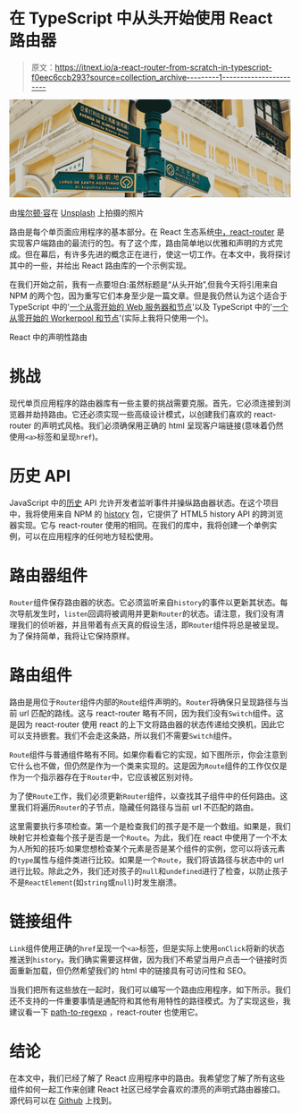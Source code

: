 # 在 TypeScript 中从头开始使用 React 路由器

> 原文：<https://itnext.io/a-react-router-from-scratch-in-typescript-f0eec6ccb293?source=collection_archive---------1----------------------->

![](img/90e2009ebe9caa6be8ca611b5b33550d.png)

由[埃尔顿·容](https://unsplash.com/@elton_yung?utm_source=unsplash&utm_medium=referral&utm_content=creditCopyText)在 [Unsplash](https://unsplash.com/?utm_source=unsplash&utm_medium=referral&utm_content=creditCopyText) 上拍摄的照片

路由是每个单页面应用程序的基本部分。在 React 生态系统[中，react-router](https://github.com/ReactTraining/react-router) 是实现客户端路由的最流行的包。有了这个库，路由简单地以优雅和声明的方式完成。但在幕后，有许多先进的概念正在进行，使这一切工作。在本文中，我将探讨其中的一些，并给出 React 路由库的一个示例实现。

在我们开始之前，我有一点要坦白:虽然标题是“从头开始”,但我今天将引用来自 NPM 的两个包，因为重写它们本身至少是一篇文章。但是我仍然认为这个适合于 TypeScript 中的'[一个从零开始的 Web 服务器和节点](/a-web-server-from-scratch-in-typescript-854642a85402)'以及 TypeScript 中的'[一个从零开始的 Workerpool 和节点](/a-workerpool-from-scratch-in-typescript-and-node-c4352106ffde)'(实际上我将只使用一个)。

React 中的声明性路由

# 挑战

现代单页应用程序的路由器库有一些主要的挑战需要克服。首先，它必须连接到浏览器并劫持路由。它还必须实现一些高级设计模式，以创建我们喜欢的 react-router 的声明式风格。我们必须确保用正确的 html 呈现客户端链接(意味着仍然使用`<a>`标签和呈现`href`)。

# 历史 API

JavaScript 中的[历史](https://developer.mozilla.org/en-US/docs/Web/API/History) API 允许开发者监听事件并操纵路由器状态。在这个项目中，我将使用来自 NPM 的 [history](https://www.npmjs.com/package/history) 包，它提供了 HTML5 history API 的跨浏览器实现。它与 react-router 使用的相同。在我们的库中，我将创建一个单例实例，可以在应用程序的任何地方轻松使用。

# 路由器组件

`Router`组件保存路由器的状态。它必须监听来自`history`的事件以更新其状态。每次导航发生时，`listen`回调将被调用并更新`Router`的状态。请注意，我们没有清理我们的侦听器，并且带着有点天真的假设生活，即`Router`组件将总是被呈现。为了保持简单，我将让它保持原样。

# 路由组件

路由是用位于`Router`组件内部的`Route`组件声明的。`Router`将确保只呈现路径与当前 url 匹配的路线。这与 react-router 略有不同，因为我们没有`Switch`组件。这是因为 react-router 使用 react 的上下文将路由器的状态传递给交换机，因此它可以支持嵌套。我们不会走这条路，所以我们不需要`Switch`组件。

`Route`组件与普通组件略有不同。如果你看看它的实现，如下图所示，你会注意到它什么也不做，但仍然是作为一个类来实现的。这是因为`Route`组件的工作仅仅是作为一个指示器存在于`Router`中，它应该被区别对待。

为了使`Route`工作，我们必须更新`Router`组件，以查找其子组件中的任何路由。这里我们将遍历`Router`的子节点，隐藏任何路径与当前 url 不匹配的路由。

这里需要执行多项检查。第一个是检查我们的孩子是不是一个数组。如果是，我们映射它并检查每个孩子是否是一个`Route`。为此，我们在 react 中使用了一个不太为人所知的技巧:如果您想检查某个元素是否是某个组件的实例，您可以将该元素的`type`属性与组件类进行比较。如果是一个`Route`，我们将该路径与状态中的 url 进行比较。除此之外，我们还对孩子的`null`和`undefined`进行了检查，以防止孩子不是`ReactElement`(如`string`或`null`)时发生崩溃。

# 链接组件

`Link`组件使用正确的`href`呈现一个`<a>`标签，但是实际上使用`onClick`将新的状态推送到`history`。我们确实需要这样做，因为我们不希望当用户点击一个链接时页面重新加载，但仍然希望我们的 html 中的链接具有可访问性和 SEO。

当我们把所有这些放在一起时，我们可以编写一个路由应用程序，如下所示。我们还不支持的一件重要事情是通配符和其他有用特性的路径模式。为了实现这些，我建议看一下 [path-to-regexp](https://www.npmjs.com/package/path-to-regexp) ，react-router 也使用它。

# 结论

在本文中，我们已经了解了 React 应用程序中的路由。我希望您了解了所有这些组件如何一起工作来创建 React 社区已经学会喜欢的漂亮的声明式路由器接口。源代码可以在 [Github](https://github.com/WimJongeneel/ts-react-router) 上找到。